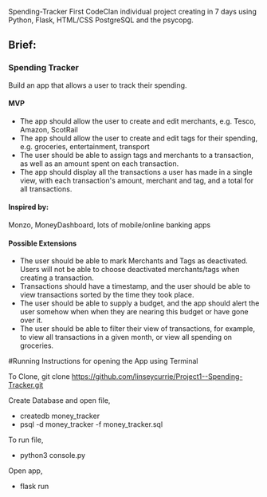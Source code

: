 Spending-Tracker
First CodeClan individual project creating in 7 days using Python, Flask, HTML/CSS PostgreSQL and the psycopg.

## Brief:

### Spending Tracker

Build an app that allows a user to track their spending.

#### MVP

* The app should allow the user to create and edit merchants, e.g. Tesco, Amazon, ScotRail
* The app should allow the user to create and edit tags for their spending, e.g. groceries, entertainment, transport
* The user should be able to assign tags and merchants to a transaction, as well as an amount spent on each transaction.
* The app should display all the transactions a user has made in a single view, with each transaction's amount, merchant and tag, and a total for all transactions.

#### Inspired by:

Monzo, MoneyDashboard, lots of mobile/online banking apps

#### Possible Extensions

* The user should be able to mark Merchants and Tags as deactivated. Users will not be able to choose deactivated merchants/tags when creating a transaction. 
* Transactions should have a timestamp, and the user should be able to view transactions sorted by the time they took place.
* The user should be able to supply a budget, and the app should alert the user somehow when when they are nearing this budget or have gone over it.
* The user should be able to filter their view of transactions, for example, to view all transactions in a given month, or view all spending on groceries.



#Running Instructions for opening the App using Terminal

To Clone,
git clone https://github.com/linseycurrie/Project1--Spending-Tracker.git

Create Database and open file,
 - createdb money_tracker
 - psql -d money_tracker -f money_tracker.sql

To run file,
 - python3 console.py

Open app,
- flask run

